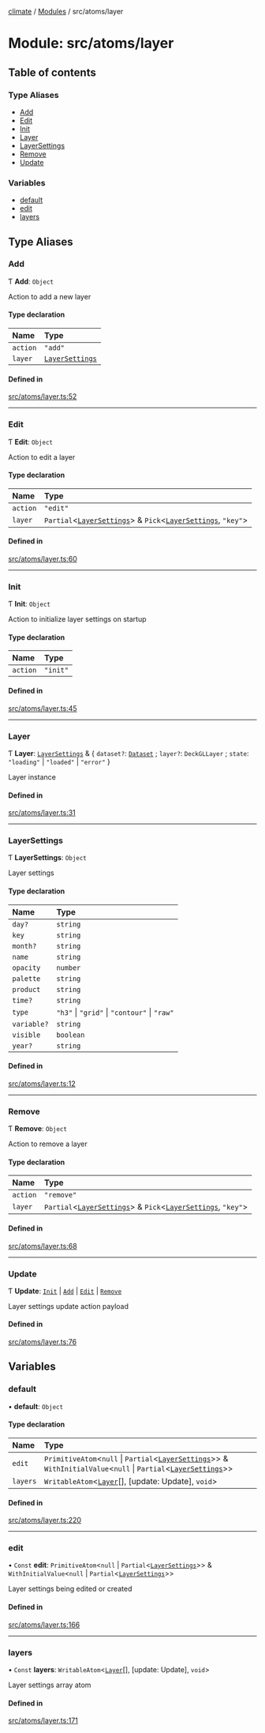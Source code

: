 [climate](../README.md) / [Modules](../modules.md) / src/atoms/layer

# Module: src/atoms/layer

## Table of contents

### Type Aliases

- [Add](src_atoms_layer.md#add)
- [Edit](src_atoms_layer.md#edit)
- [Init](src_atoms_layer.md#init)
- [Layer](src_atoms_layer.md#layer)
- [LayerSettings](src_atoms_layer.md#layersettings)
- [Remove](src_atoms_layer.md#remove)
- [Update](src_atoms_layer.md#update)

### Variables

- [default](src_atoms_layer.md#default)
- [edit](src_atoms_layer.md#edit-1)
- [layers](src_atoms_layer.md#layers)

## Type Aliases

### Add

Ƭ **Add**: `Object`

Action to add a new layer

#### Type declaration

| Name | Type |
| :------ | :------ |
| `action` | ``"add"`` |
| `layer` | [`LayerSettings`](src_atoms_layer.md#layersettings) |

#### Defined in

[src/atoms/layer.ts:52](https://github.com/dm33tri/climate/blob/a558f70/src/atoms/layer.ts#L52)

___

### Edit

Ƭ **Edit**: `Object`

Action to edit a layer

#### Type declaration

| Name | Type |
| :------ | :------ |
| `action` | ``"edit"`` |
| `layer` | `Partial`<[`LayerSettings`](src_atoms_layer.md#layersettings)\> & `Pick`<[`LayerSettings`](src_atoms_layer.md#layersettings), ``"key"``\> |

#### Defined in

[src/atoms/layer.ts:60](https://github.com/dm33tri/climate/blob/a558f70/src/atoms/layer.ts#L60)

___

### Init

Ƭ **Init**: `Object`

Action to initialize layer settings on startup

#### Type declaration

| Name | Type |
| :------ | :------ |
| `action` | ``"init"`` |

#### Defined in

[src/atoms/layer.ts:45](https://github.com/dm33tri/climate/blob/a558f70/src/atoms/layer.ts#L45)

___

### Layer

Ƭ **Layer**: [`LayerSettings`](src_atoms_layer.md#layersettings) & { `dataset?`: [`Dataset`](src_atoms_dataset.md#dataset) ; `layer?`: `DeckGLLayer` ; `state`: ``"loading"`` \| ``"loaded"`` \| ``"error"``  }

Layer instance

#### Defined in

[src/atoms/layer.ts:31](https://github.com/dm33tri/climate/blob/a558f70/src/atoms/layer.ts#L31)

___

### LayerSettings

Ƭ **LayerSettings**: `Object`

Layer settings

#### Type declaration

| Name | Type |
| :------ | :------ |
| `day?` | `string` |
| `key` | `string` |
| `month?` | `string` |
| `name` | `string` |
| `opacity` | `number` |
| `palette` | `string` |
| `product` | `string` |
| `time?` | `string` |
| `type` | ``"h3"`` \| ``"grid"`` \| ``"contour"`` \| ``"raw"`` |
| `variable?` | `string` |
| `visible` | `boolean` |
| `year?` | `string` |

#### Defined in

[src/atoms/layer.ts:12](https://github.com/dm33tri/climate/blob/a558f70/src/atoms/layer.ts#L12)

___

### Remove

Ƭ **Remove**: `Object`

Action to remove a layer

#### Type declaration

| Name | Type |
| :------ | :------ |
| `action` | ``"remove"`` |
| `layer` | `Partial`<[`LayerSettings`](src_atoms_layer.md#layersettings)\> & `Pick`<[`LayerSettings`](src_atoms_layer.md#layersettings), ``"key"``\> |

#### Defined in

[src/atoms/layer.ts:68](https://github.com/dm33tri/climate/blob/a558f70/src/atoms/layer.ts#L68)

___

### Update

Ƭ **Update**: [`Init`](src_atoms_layer.md#init) \| [`Add`](src_atoms_layer.md#add) \| [`Edit`](src_atoms_layer.md#edit) \| [`Remove`](src_atoms_layer.md#remove)

Layer settings update action payload

#### Defined in

[src/atoms/layer.ts:76](https://github.com/dm33tri/climate/blob/a558f70/src/atoms/layer.ts#L76)

## Variables

### default

• **default**: `Object`

#### Type declaration

| Name | Type |
| :------ | :------ |
| `edit` | `PrimitiveAtom`<``null`` \| `Partial`<[`LayerSettings`](src_atoms_layer.md#layersettings)\>\> & `WithInitialValue`<``null`` \| `Partial`<[`LayerSettings`](src_atoms_layer.md#layersettings)\>\> |
| `layers` | `WritableAtom`<[`Layer`](src_atoms_layer.md#layer)[], [update: Update], `void`\> |

#### Defined in

[src/atoms/layer.ts:220](https://github.com/dm33tri/climate/blob/a558f70/src/atoms/layer.ts#L220)

___

### edit

• `Const` **edit**: `PrimitiveAtom`<``null`` \| `Partial`<[`LayerSettings`](src_atoms_layer.md#layersettings)\>\> & `WithInitialValue`<``null`` \| `Partial`<[`LayerSettings`](src_atoms_layer.md#layersettings)\>\>

Layer settings being edited or created

#### Defined in

[src/atoms/layer.ts:166](https://github.com/dm33tri/climate/blob/a558f70/src/atoms/layer.ts#L166)

___

### layers

• `Const` **layers**: `WritableAtom`<[`Layer`](src_atoms_layer.md#layer)[], [update: Update], `void`\>

Layer settings array atom

#### Defined in

[src/atoms/layer.ts:171](https://github.com/dm33tri/climate/blob/a558f70/src/atoms/layer.ts#L171)
